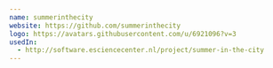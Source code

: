 ```yaml
---
name: summerinthecity
website: https://github.com/summerinthecity
logo: https://avatars.githubusercontent.com/u/6921096?v=3
usedIn:
  - http://software.esciencecenter.nl/project/summer-in-the-city
---
```

